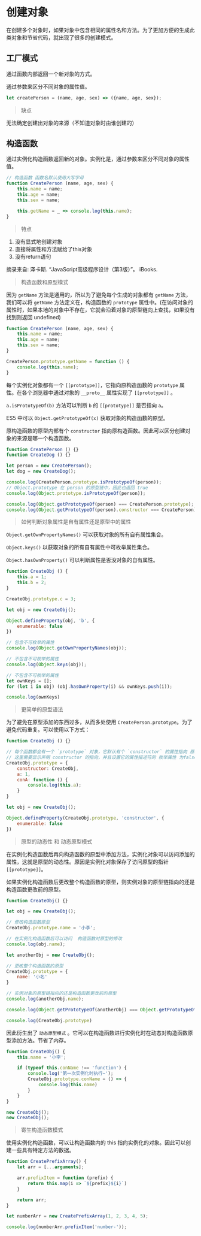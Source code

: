 # 创建对象

在创建多个对象时，如果对象中包含相同的属性名和方法。为了更加方便的生成此类对象和节省代码，就出现了很多的创建模式。

## 工厂模式

通过函数内部返回一个新对象的方式。

通过参数来区分不同对象的属性值。

```javascript
let createPerson = (name, age, sex) => ({name, age, sex});
```

> 缺点

无法确定创建出对象的来源（不知道对象时由谁创建的）

## 构造函数

通过实例化构造函数返回新的对象。实例化是，通过参数来区分不同对象的属性值。

```javascript
// 构造函数 函数名默认使用大写字母
function CreatePerson (name, age, sex) {
    this.name = name;
    this.age = name;
    this.sex = name;

    this.getName = _ => console.log(this.name);
}
```

> 特点

1. 没有显式地创建对象
2. 直接将属性和方法赋给了this对象
3. 没有return语句

摘录来自: 泽卡斯. “JavaScript高级程序设计（第3版）”。 iBooks.

> 构造函数和原型模式

因为 `getName` 方法是通用的，所以为了避免每个生成的对象都有 `getName` 方法，我们可以将 `getName` 方法定义在，构造函数的 `prototype` 属性中。(在访问对象的属性时，如果本地的对象中不存在，它就会沿着对象的原型链向上查找，如果没有找到则返回 undefined)

```javascript
function CreatePerson (name, age, sex) {
    this.name = name;
    this.age = name;
    this.sex = name;
}

CreatePerson.prototype.getName = function () {
    console.log(this.name);
}
```

每个实例化对象都有一个 `[[prototype]]`，它指向原构造函数的 `prototype` 属性。在各个浏览器中通过对象的 `__proto__` 属性实现了 `[[prototype]]` 。

`a.isPrototypeOf(b)` 方法可以判断 `b` 的 `[[prototype]]` 是否指向 `a`。

ES5 中可以 `Object.getPrototypeOf(x)` 获取对象的构造函数的原型。

原构造函数的原型内部有个 `constructor` 指向原构造函数。因此可以区分创建对象的来源是哪一个构造函数。

```javascript
function CreatePerson () {}
function CreateDog () {}

let person = new CreatePerson();
let dog = new CreateDog();

console.log(CreatePerson.prototype.isPrototypeOf(person));
// Object.prototype 在 person 的原型链中，因此也返回 true
console.log(Object.prototype.isPrototypeOf(person));

console.log(Object.getPrototypeOf(person) === CreatePerson.prototype);
console.log(Object.getPrototypeOf(person).constructor === CreatePerson);
```

> 如何判断对象属性是自有属性还是原型中的属性

`Object.getOwnPropertyNames()` 可以获取对象的所有自有属性集合。

`Object.keys()` 以获取对象的所有自有属性中可枚举属性集合。

`Object.hasOwnProperty()` 可以判断属性是否没对象的自有属性。

```javascript
function CreateObj () {
    this.a = 1;
    this.b = 2;
}

CreateObj.prototype.c = 3;

let obj = new CreateObj();

Object.defineProperty(obj, 'b', {
    enumerable: false
})

// 包含不可枚举的属性
console.log(Object.getOwnPropertyNames(obj));

// 不包含不可枚举的属性
console.log(Object.keys(obj));

// 不包含不可枚举的属性
let ownKeys = [];
for (let i in obj) (obj.hasOwnProperty(i) && ownKeys.push(i));

console.log(ownKeys)
```

> 更简单的原型语法

为了避免在原型添加的东西过多，从而多处使用 `CreatePerson.prototype`。为了避免代码重复。可以使用以下方式：

```javascript
function CreateObj () {}

// 每个函数都会有一个 `prototype` 对象，它默认有个 `constructor` 的属性指向 原构造函数。
// 这里需要显示声明 constructor 的指向，并且设置它的属性描述符的 枚举属性 为false
CreateObj.prototype = {
    constructor: CreateObj,
    a: 1,
    conA: function () {
        console.log(this.a);
    }
}

let obj = new CreateObj();

Object.defineProperty(CreateObj.prototype, 'constructor', {
    enumerable: false
})
```

> 原型的动态性 和 动态原型模式

在实例化构造函数后再向构造函数的原型中添加方法，实例化对象可以访问添加的属性，这就是原型的动态性。原因是实例化对象保存了访问原型的指针 `[[prototype]]`。

如果实例化构造函数后更改整个构造函数的原型，则实例对象的原型链指向的还是构造函数更改前的原型。

```javascript
function CreateObj() {}

let obj = new CreateObj();

// 修改构造函数原型
CreateObj.prototype.name = '小李';

// 在实例化构造函数后可以访问  构造函数对原型的修改
console.log(obj.name);

let anotherObj = new CreateObj();

// 更改整个构造函数的原型
CreateObj.prototype = {
    name: '小名'
}

// 实例对象的原型链指向的还是构造函数更改前的原型
console.log(anotherObj.name);

console.log(Object.getPrototypeOf(anotherObj) === Object.getPrototypeOf(obj));

console.log(CreateObj.prototype)
```

因此衍生出了 `动态原型模式` 。它可以在构造函数进行实例化时在动态对构造函数原型添加方法。节省了内存。

```javascript
function CreateObj() {
    this.name = '小李';

    if (typeof this.conName !== 'function') {
        console.log('第一次实例化时执行~');
        CreateObj.prototype.conName = () => {
            console.log(this.name)
        }
    }
}

new CreateObj();
new CreateObj();
```

> 寄生构造函数模式

使用实例化构造函数，可以让构造函数内的 this 指向实例化的对象。因此可以创建一些具有特定方法的数据。

```javascript
function CreatePrefixArray() {
    let arr = [...arguments];

    arr.prefixItem = function (prefix) {
        return this.map(i => `${prefix}${i}`)
    }

    return arr;
}

let numberArr = new CreatePrefixArray(1, 2, 3, 4, 5);

console.log(numberArr.prefixItem('number-'));
```
